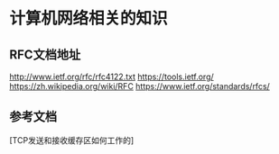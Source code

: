 # 计算机网络相关的知识

## RFC文档地址
http://www.ietf.org/rfc/rfc4122.txt
https://tools.ietf.org/
https://zh.wikipedia.org/wiki/RFC
https://www.ietf.org/standards/rfcs/

## 参考文档
[TCP发送和接收缓存区如何工作的]


